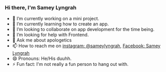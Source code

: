 ### Hi there, I'm Samey Lyngrah

- 🔭 I’m currently working on a mini project.
- 🌱 I’m currently learning how to create an app.
- 👯 I’m looking to collaborate on app development for the time being.
- 🤔 I’m looking for help with Frontend. 
- 💬 Ask me about apologetics
- 📫 How to reach me on [instagram: @sameylyngrah](https://www.instagram.com/sameylyngrah/), [Facebook: Samey Lyngrah](https://www.facebook.com/Samey.Lyngrah)
- 😄 Pronouns: He/His duuhh.
- ⚡ Fun fact: I'm not really a fun person to hang out with.

